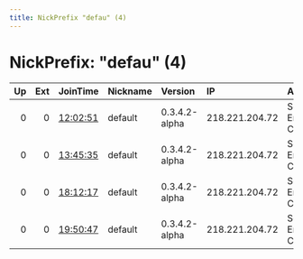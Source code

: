 ```yaml
---
title: NickPrefix "defau" (4)
---
```


# NickPrefix: "defau" (4)

|   Up |   Ext | JoinTime                                                                                            | Nickname   | Version       | IP             | AS                               | CC   |   ORp |   Dirp | OS      | Contact   |   eFamMembers |
|-----:|------:|:----------------------------------------------------------------------------------------------------|:-----------|:--------------|:---------------|:---------------------------------|:-----|------:|-------:|:--------|:----------|--------------:|
|    0 |     0 | [12:02:51](https://metrics.torproject.org/rs.html#details/6B549D4BF3CE98A4958E2478A41018B02A419D6A) | default    | 0.3.4.2-alpha | 218.221.204.72 | So-net Entertainment Corporation | jp   | 48591 |      0 | Windows | None      |             1 |
|    0 |     0 | [13:45:35](https://metrics.torproject.org/rs.html#details/202D0445E8EEB10DA0B4FF487741A0754E6B9487) | default    | 0.3.4.2-alpha | 218.221.204.72 | So-net Entertainment Corporation | jp   | 48591 |      0 | Windows | None      |             1 |
|    0 |     0 | [18:12:17](https://metrics.torproject.org/rs.html#details/D9F0F42FF614A3DA747A6B66DB7EEEF27C8EC6FC) | default    | 0.3.4.2-alpha | 218.221.204.72 | So-net Entertainment Corporation | jp   | 48591 |      0 | Windows | None      |             1 |
|    0 |     0 | [19:50:47](https://metrics.torproject.org/rs.html#details/7068F1B87C5A256AA48E148F006935A6405A0EFF) | default    | 0.3.4.2-alpha | 218.221.204.72 | So-net Entertainment Corporation | jp   | 48591 |      0 | Windows | None      |             1 |
